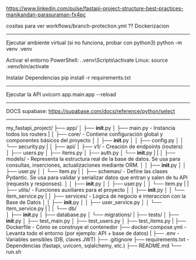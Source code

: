 https://www.linkedin.com/pulse/fastapi-project-structure-best-practices-manikandan-parasuraman-fx4pc

cositas para ver
    workflows/branch-protection.yml       ??
    Dockerizacion

--------------------------------------------------------------
Ejecutar ambiente virtual (si no funciona, probar con python3)
    python -m venv .venv

Activar el entorno
    PowerShell:    .\.venv\Scripts\activate
    Linux:      source .venv/bin/activate

Instalar Dependencias
    pip install -r requirements.txt

--------------------------------------------------------------

Ejecutar la API
    uvicorn app.main:app --reload

-------------------------------------------------------------
DOCS supabase: https://supabase.com/docs/reference/python/select



--------------------------------------------------------------
my_fastapi_project/
├── app/
│   ├── __init__.py
│   ├── main.py                                     - Instancia todos los routers
|
│   ├── core/                                       - Contiene configuración global y componentes básicos del proyecto
│   │   ├── __init__.py
│   │   ├── config.py
│   │   └── security.py
|
│   ├── api/
│       ├── v1/                                      - Creación de endpoints (routers)            
│           ├── users.py
│           ├── items.py
│           ├── auth.py
│           └── __init__.py
|
|
│   ├── models/                                     - Representa la estructura real de la base de datos. Se usa para consultas, inserciones, actualizaciones mediante ORM.
│   │   ├── __init__.py
│   │   ├── user.py
│   │   └── item.py
|
│   ├── schemas/                                    - Define las clases Pydantic. Se usa para validar y serializar datos que entran y salen de tu API (requests y responses).
│   │   ├── __init__.py
│   │   ├── user.py
│   │   └── item.py
|
|   ├── utils/                                      - Funciones auxiliares para el proyecto
│   │   ├── __init__.py
│   │   └── item_service.py
|
│   ├── services/                                   - Logica de negocio e interaccion con la Base de Datos
│   │   ├── __init__.py
│   │   ├── user_service.py
│   │   └── item_service.py
|   |
│   └── db/                                     
│       ├── __init__.py
│       ├── database.py
│       └── migrations/
|
├── tests/
│   ├── __init__.py
│   ├── test_main.py
│   ├── test_users.py
│   ├── test_items.py
|
├── Dockerfile                                      - Cómo se construye el contenedor
├── docker-compose.yml                              - Levanta todo el entorno (por ejemplo: API + base de datos)
|
├── .env                                            - Variables sensibles (DB, claves JWT)
├── .gitignore
├── requirements.txt                                - Dependencias (fastapi, uvicorn, sqlalchemy, etc.)
├── README.md
└── run.sh
